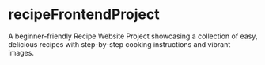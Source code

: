 # recipeFrontendProject
A beginner-friendly Recipe Website Project showcasing a collection of easy, delicious recipes with step-by-step cooking instructions and vibrant images.
